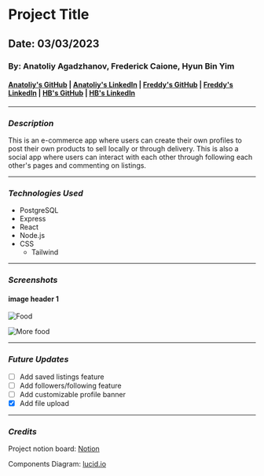 # **Project Title**
## **Date**: 03/03/2023
### **By**: Anatoliy Agadzhanov, Frederick Caione, Hyun Bin Yim
#### [Anatoliy's GitHub](https://github.com/yesanatoliy) | [Anatoliy's LinkedIn](https://www.linkedin.com/in/anatoliy-agadzhanov-5a2a54173/) | [Freddy's GitHub](https://github.com/fcaione) | [Freddy's LinkedIn](https://www.linkedin.com/in/frederickcaione) | [HB's GitHub](https://github.com/hby77) | [HB's LinkedIn](https://www.linkedin.com/in/hyunbinyim/)
***
### ***Description***
This is an e-commerce app where users can create their own profiles to post their own products to sell locally or through delivery. This is also a social app where users can interact with each other through following each other's pages and commenting on listings. 

***
### ***Technologies Used***
* PostgreSQL
* Express
* React
* Node.js
* CSS
    * Tailwind


***
### ***Screenshots***

#### **image header 1**
![Food](https://upload.wikimedia.org/wikipedia/commons/thumb/6/6d/Good_Food_Display_-_NCI_Visuals_Online.jpg/1599px-Good_Food_Display_-_NCI_Visuals_Online.jpg)

![More food](https://cdn.britannica.com/36/123536-050-95CB0C6E/Variety-fruits-vegetables.jpg)
***
### ***Future Updates***
- [ ] Add saved listings feature
- [ ] Add followers/following feature
- [ ] Add customizable profile banner
- [x] Add file upload

***
### ***Credits***

Project notion board: [Notion](https://en.wikipedia.org/wiki/File:Good_Food_Display_-_NCI_Visuals_Online.jpg)

Components Diagram: [lucid.io](https://lucid.app/lucidchart/b98f06ca-4fc9-43a8-b0b2-fe184611df5b/edit?viewport_loc=-193%2C-91%2C2328%2C1119%2C0_0&invitationId=inv_87f1b4c8-aa5b-4746-9488-350373655d06)